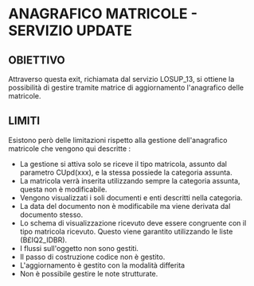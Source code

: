 # ANAGRAFICO MATRICOLE - SERVIZIO UPDATE
## OBIETTIVO
 Attraverso questa exit, richiamata dal servizio LOSUP_13, si ottiene la possibilità di  gestire tramite matrice di  aggiornamento l'anagrafico delle matricole.
## LIMITI
 Esistono però delle limitazioni rispetto alla gestione dell'anagrafico  matricole che vengono qui descritte : 

 * La gestione si attiva solo se riceve il tipo matricola,    assunto dal parametro CUpd(xxx), e la stessa possiede    la categoria assunta.
 * La matricola verrà inserita utilizzando sempre la categoria assunta, questa non è modificabile.
 * Vengono visualizzati i soli documenti e enti descritti nella categoria.
 * La data del documento non è modificabile ma viene derivata dal documento stesso.
 * Lo schema di visualizzazione ricevuto deve essere congruente con il tipo matricola ricevuto.    Questo viene garantito    utilizzando le liste (B£IQ2_IDBR).
 * I flussi sull'oggetto non sono gestiti.
 * Il passo di costruzione codice non è gestito.
 * L'aggiornamento è gestito con la modalità differita
 * Non è possibile gestire le note strutturate.

